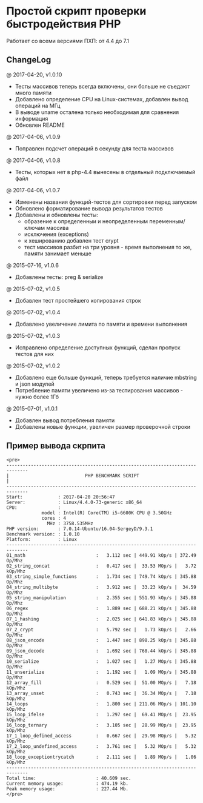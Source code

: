 # Простой скрипт проверки быстродействия PHP

Работает со всеми версиями ПХП: от 4.4 до 7.1

## ChangeLog

@ 2017-04-20, v1.0.10

 * Тесты массивов теперь всегда включены, они больше не съедают много памяти
 * Добавлено определение CPU на Linux-системах, добавлен вывод операций на МГц
 * В выводе uname осталена только необходимая для сравнения информация
 * Обновлен README

@ 2017-04-06, v1.0.9

 * Поправлен подсчет операций в секунду для теста массивов

@ 2017-04-06, v1.0.8

 * Тесты, которых нет в php-4.4 вынесены в отдельный подключаемый файл

@ 2017-04-06, v1.0.7

 * Изменены названия функций-тестов для сортировки перед запуском
 * Обновлено форматирование вывода результатов тестов
 * Добавлены и обновлены тесты:
   - образение к определенныи и неопределенным переменным/ключам массива
   - исключения (exceptions)
   - к хешированию добавлен тест crypt
   - тест массивов разбит на три уровня - время выполнения то же, памяти занимает меньше

@ 2015-07-16, v1.0.6

 * Добавлены тесты: preg & serialize

@ 2015-07-02, v1.0.5

 * Добавлен тест простейшего копирования строк

@ 2015-07-02, v1.0.4

 * Добавлено увеличение лимита по памяти и времени выполнения

@ 2015-07-02, v1.0.3

 * Исправлено определение доступных функций, сделан пропуск тестов для них

@ 2015-07-02, v1.0.2

 * Добавлено еще больше функций, теперь требуется наличие mbstring и json модулей
 * Потребление памяти увеличено из-за тестирования массивов - нужно более 1Гб

@ 2015-07-01, v1.0.1

 * Добавлен вывод потребления памяти
 * Добавлены новые функции, увеличен размер проверочной строки

## Пример вывода скрпита

```
<pre>
------------------------------------------------------------------------------
|                            PHP BENCHMARK SCRIPT                            |
------------------------------------------------------------------------------
Start:             : 2017-04-20 20:56:47
Server:            : Linux/4.4.0-73-generic x86_64
CPU:               :
             model : Intel(R) Core(TM) i5-6600K CPU @ 3.50GHz
             cores : 4
               MHz : 3758.535MHz
PHP version:       : 7.0.14-Ubuntu/16.04-SergeyD/9.3.1
Benchmark version: : 1.0.10
Platform:          : Linux
------------------------------------------------------------------------------
01_math                          :   3.112 sec | 449.91 kOp/s | 372.49  Op/Mhz
02_string_concat                 :   0.417 sec |  33.53 MOp/s |   3.72 kOp/Mhz
03_string_simple_functions       :   1.734 sec | 749.74 kOp/s | 345.88  Op/Mhz
04_string_multibyte              :   3.912 sec |  33.23 kOp/s |  34.59  Op/Mhz
05_string_manipulation           :   2.355 sec | 551.93 kOp/s | 345.88  Op/Mhz
06_regex                         :   1.889 sec | 688.21 kOp/s | 345.88  Op/Mhz
07_1_hashing                     :   2.025 sec | 641.83 kOp/s | 345.88  Op/Mhz
07_2_crypt                       :   5.792 sec |   1.73 kOp/s |   2.66  Op/Mhz
08_json_encode                   :   1.447 sec | 898.25 kOp/s | 345.88  Op/Mhz
09_json_decode                   :   1.692 sec | 768.44 kOp/s | 345.88  Op/Mhz
10_serialize                     :   1.027 sec |   1.27 MOp/s | 345.88  Op/Mhz
11_unserialize                   :   1.192 sec |   1.09 MOp/s | 345.88  Op/Mhz
12_array_fill                    :   0.529 sec |  51.00 MOp/s |   7.18 kOp/Mhz
13_array_unset                   :   0.743 sec |  36.34 MOp/s |   7.18 kOp/Mhz
14_loops                         :   1.800 sec | 211.06 MOp/s | 101.10 kOp/Mhz
15_loop_ifelse                   :   1.297 sec |  69.41 MOp/s |  23.95 kOp/Mhz
16_loop_ternary                  :   3.105 sec |  28.99 MOp/s |  23.95 kOp/Mhz
17_1_loop_defined_access         :   0.667 sec |  29.98 MOp/s |   5.32 kOp/Mhz
17_2_loop_undefined_access       :   3.761 sec |   5.32 MOp/s |   5.32 kOp/Mhz
18_loop_exceptiontrycatch        :   2.111 sec |   1.89 MOp/s |   1.06 kOp/Mhz
------------------------------------------------------------------------------
Total time:                      : 40.609 sec.
Current memory usage:            : 474.19 kb.
Peak memory usage:               : 227.44 Mb.
</pre>
```